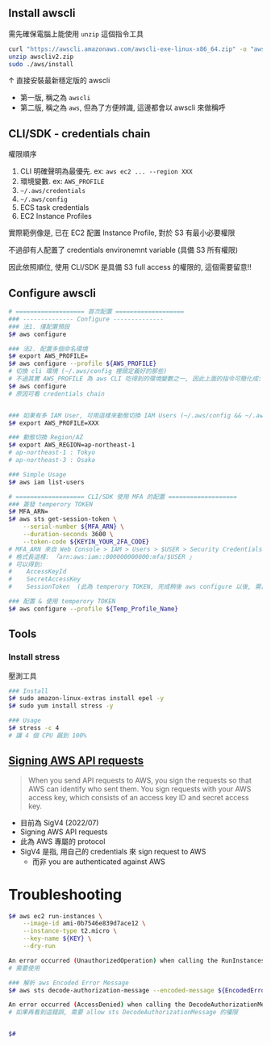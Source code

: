 

## Install awscli

需先確保電腦上能使用 `unzip` 這個指令工具

```bash
curl "https://awscli.amazonaws.com/awscli-exe-linux-x86_64.zip" -o "awscliv2.zip"
unzip awscliv2.zip
sudo ./aws/install
```

↑ 直接安裝最新穩定版的 awscli

- 第一版, 稱之為 `awscli`
- 第二版, 稱之為 `aws`, 但為了方便辨識, 這邊都會以 awscli 來做稱呼


## CLI/SDK - credentials chain

權限順序

1. CLI 明確聲明為最優先. ex: `aws ec2 ... --region XXX`
2. 環境變數. ex: `AWS_PROFILE`
3. `~/.aws/credentials`
4. `~/.aws/config`
5. ECS task credentials
6. EC2 Instance Profiles

實際範例像是, 已在 EC2 配置 Instance Profile, 對於 S3 有最小必要權限

不過卻有人配置了 credentials environemnt variable (具備 S3 所有權限)

因此依照順位, 使用 CLI/SDK 是具備 S3 full access 的權限的, 這個需要留意!!


## Configure awscli

```bash
# =================== 首次配置 ===================
### -------------- Configure --------------
### 法1. 僅配置預設
$# aws configure

### 法2. 配置多個命名環境
$# export AWS_PROFILE=
$# aws configure --profile ${AWS_PROFILE}
# 切換 cli 環境 (~/.aws/config 裡頭定義好的那些)
# 不過其實 AWS_PROFILE 為 aws CLI 吃得到的環境變數之一, 因此上面的指令可簡化成:
$# aws configure
# 原因可看 credentials chain


### 如果有多 IAM User, 可用這樣來動態切換 IAM Users (~/.aws/config && ~/.aws/credential 底下以配置的用戶)
$# export AWS_PROFILE=XXX

### 動態切換 Region/AZ
$# export AWS_REGION=ap-northeast-1
# ap-northeast-1 : Tokyo
# ap-northeast-3 : Osaka

### Simple Usage
$# aws iam list-users

# =================== CLI/SDK 使用 MFA 的配置 ===================
### 簽發 temperory TOKEN
$# MFA_ARN=
$# aws sts get-session-token \
    --serial-number ${MFA_ARN} \
    --duration-seconds 3600 \
    --token-code ${KEYIN_YOUR_2FA_CODE}
# MFA_ARN 來自 Web Console > IAM > Users > $USER > Security Credentials > Assigned MFA device
# 格式長這樣: 「arn:aws:iam::000000000000:mfa/$USER 」
# 可以得到:
#    AccessKeyId
#    SecretAccessKey
#    SessionToken  (此為 temperory TOKEN, 完成稍後 aws configure 以後, 需自行配置到 ~/.aws/credentials  增加一行, aws_session_token = XXXXXXXXXX)

### 配置 & 使用 temperory TOKEN
$# aws configure --profile ${Temp_Profile_Name}
```


## Tools

### Install stress

壓測工具

```bash
### Install
$# sudo amazon-linux-extras install epel -y
$# sudo yum install stress -y

### Usage
$# stress -c 4
# 讓 4 個 CPU 飆到 100%
```


## [Signing AWS API requests](https://docs.aws.amazon.com/general/latest/gr/signing_aws_api_requests.html)

> When you send API requests to AWS, you sign the requests so that AWS can identify who sent them. You sign requests with your AWS access key, which consists of an access key ID and secret access key.

- 目前為 SigV4 (2022/07)
- Signing AWS API requests
- 此為 AWS 專屬的 protocol
- SigV4 是指, 用自己的 credentials 來 sign request to AWS
    - 而非 you are authenticated against AWS


# Troubleshooting

```bash
$# aws ec2 run-instances \
    --image-id ami-0b7546e839d7ace12 \
    --instance-type t2.micro \
    --key-name ${KEY} \
    --dry-run

An error occurred (UnauthorizedOperation) when calling the RunInstances operation: You are not authorized to perform this operation. Encoded authorization failure message: tKnNGESxqhaikWXnwV11a6NDB2d72QvQ89I6_gQlR3P8_rE-oSn7N5-psnOBPcidJ_aJyy0St-7iykDTk-R8_W-ACflXUnZQjx4qbG82n2IO7yXXB1BgFa3gG_JVEhDE4F8h0xkEY7OinR_CFp0PK1oBHKf3Tbrtni1xHJy15W1DI90-rizc9APkGBrpTy3R2USZbPWkMkxLLiFarrp0TKTQKOKMsGh7jpKMmtAWQ2BmpE9kg6wSuU-Y-lBKC1hPT3VwzTwq7q7Bz0D7IWn7oHnvCzBC2P1SUSfvEIZTIJSBCH1ZdV3qtDTCZswdWQU8MVjHf-WbTqsuLABizyQcoJndw4sChX6So0Ym1RJ59VTuX_uYfOkUpgV0cTYyGYyc3KSytuB-iN-bJatiBaiTZp2QvnIaGW5T2CV6QvyEZKzGS8G3YsmFMuM4Rq7hOYWkca5NHnKc1LPRX13gV0jSj914KA9jEqcWfoZO59L0q7hGTxZNHno0LysQna1XbQjyD_oTlyuwt2yiCROTP16TZt8XnU11gCthHSe6vEVby19eAT7FDA04AgTqQziMc4mh_AlEnDl8gZlSTN16ZSarykdW83bEJTHbTzRX1WqObDn7AEIcFmJvTQkKnSsDMgXEXgo18eeTSm5OBb2S6riF75RHbBPYK_Z704-B5A
# 需要使用

### 解析 aws Encoded Error Message
$# aws sts decode-authorization-message --encoded-message ${EncodedErrorMessage}

An error occurred (AccessDenied) when calling the DecodeAuthorizationMessage operation: User: arn:aws:iam::152248006875:user/tonytest is not authorized to perform: sts:DecodeAuthorizationMessage because no identity-based policy allows the sts:DecodeAuthorizationMessage action
# 如果再看到這錯誤, 需要 allow sts DecodeAuthorizationMessage 的權限


$# 
```

